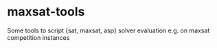# maxsat-tools
Some tools to script {sat, maxsat, asp} solver evaluation e.g. on maxsat competition instances
